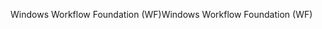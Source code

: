 <span data-ttu-id="651dd-101">Windows Workflow Foundation (WF)</span><span class="sxs-lookup"><span data-stu-id="651dd-101">Windows Workflow Foundation (WF)</span></span>